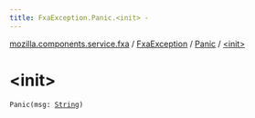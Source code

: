 ```yaml
---
title: FxaException.Panic.<init> - 
---
```


[mozilla.components.service.fxa](../../index.html) / [FxaException](../index.html) / [Panic](index.html) / [&lt;init&gt;](./-init-.html)

# &lt;init&gt;

`Panic(msg: `[`String`](https://kotlinlang.org/api/latest/jvm/stdlib/kotlin/-string/index.html)`)`